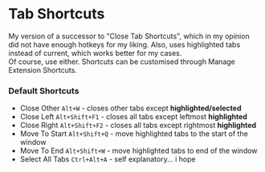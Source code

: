 # Tab Shortcuts
My version of a successor to "Close Tab Shortcuts", which in my opinion did not have enough hotkeys for my liking. Also, uses highlighted tabs instead of current, which works better for my cases. 
<br/>
Of course, use either. Shortcuts can be customised through Manage Extension Shortcuts.

### Default Shortcuts
* Close Other `Alt+W` - closes other tabs except **highlighted/selected**
* Close Left `Alt+Shift+F1` - closes all tabs except leftmost **highlighted**
* Close Right `Alt+Shift+F2` - closes all tabs except rightmost **highlighted**
* Move To Start `Alt+Shift+Q` - move highlighted tabs to the start of the window
* Move To End `Alt+Shift+W` - move highlighted tabs to end of the window
* Select All Tabs `Ctrl+Alt+A` - self explanatory... i hope

